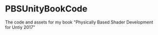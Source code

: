 # PBSUnityBookCode
The code and assets for my book "Physically Based Shader Development  for Untiy 2017"
